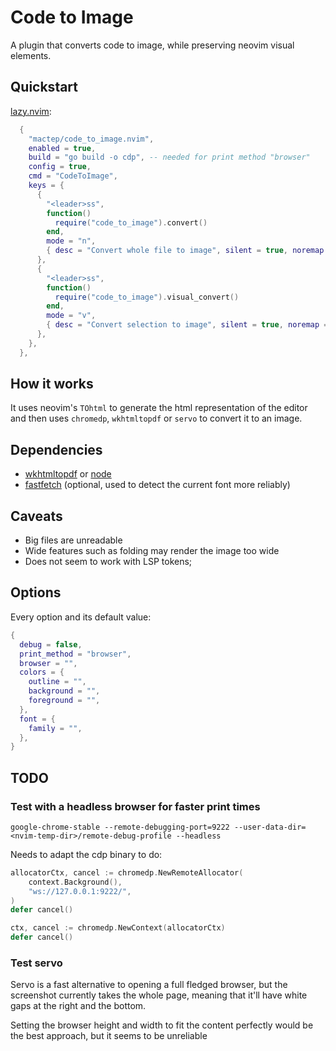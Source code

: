 # Code to Image

A plugin that converts code to image, while preserving neovim visual elements.

## Quickstart

[lazy.nvim](https://github.com/folke/lazy.nvim):

```lua
  {
    "mactep/code_to_image.nvim",
    enabled = true,
    build = "go build -o cdp", -- needed for print method "browser"
    config = true,
    cmd = "CodeToImage",
    keys = {
      {
        "<leader>ss",
        function()
          require("code_to_image").convert()
        end,
        mode = "n",
        { desc = "Convert whole file to image", silent = true, noremap = true },
      },
      {
        "<leader>ss",
        function()
          require("code_to_image").visual_convert()
        end,
        mode = "v",
        { desc = "Convert selection to image", silent = true, noremap = true },
      },
    },
  },
```

## How it works

It uses neovim's `TOhtml` to generate the html representation of the editor and
then uses `chromedp`, `wkhtmltopdf` or `servo` to convert it to an image.

## Dependencies

- [wkhtmltopdf](https://wkhtmltopdf.org/) or [node](https://nodejs.org/)
- [fastfetch](https://github.com/fastfetch-cli/fastfetch) (optional, used to detect the current font more reliably)

## Caveats

- Big files are unreadable
- Wide features such as folding may render the image too wide
- Does not seem to work with LSP tokens;

## Options

Every option and its default value:

```lua
{
  debug = false,
  print_method = "browser",
  browser = "",
  colors = {
    outline = "",
    background = "",
    foreground = "",
  },
  font = {
    family = "",
  },
}
```

## TODO

### Test with a headless browser for faster print times

```google-chrome-stable --remote-debugging-port=9222 --user-data-dir=<nvim-temp-dir>/remote-debug-profile --headless```

Needs to adapt the cdp binary to do:

```go
allocatorCtx, cancel := chromedp.NewRemoteAllocator(
    context.Background(),
    "ws://127.0.0.1:9222/",
)
defer cancel()

ctx, cancel := chromedp.NewContext(allocatorCtx)
defer cancel()
```

### Test servo

Servo is a fast alternative to opening a full fledged browser, but the
screenshot currently takes the whole page, meaning that it'll have white gaps
at the right and the bottom.

Setting the browser height and width to fit the content perfectly would be the
best approach, but it seems to be unreliable
